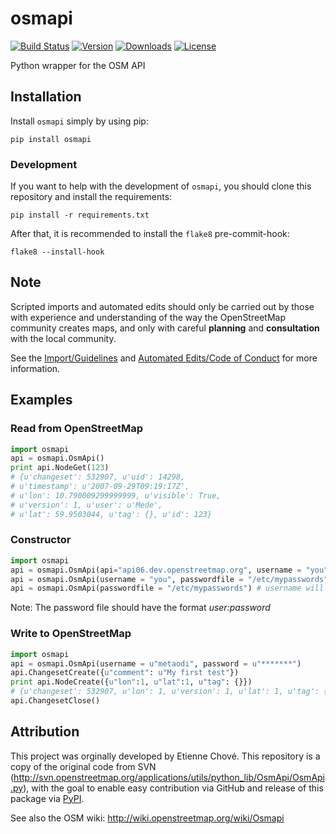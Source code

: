 osmapi
======

[![Build Status](https://travis-ci.org/metaodi/osmapi.png?branch=develop)](https://travis-ci.org/metaodi/osmapi)
[![Version](https://badge.fury.io/py/osmapi.png)](http://badge.fury.io/py/osmapi)
[![Downloads](https://pypip.in/d/osmapi/badge.png)](https://pypi.python.org/pypi/osmapi/)
[![License](https://pypip.in/license/osmapi/badge.png)](https://pypi.python.org/pypi/osmapi/)

Python wrapper for the OSM API

## Installation

Install `osmapi` simply by using pip:

    pip install osmapi

### Development

If you want to help with the development of `osmapi`, you should clone this repository and install the requirements:

    pip install -r requirements.txt

After that, it is recommended to install the `flake8` pre-commit-hook:

    flake8 --install-hook

## Note

Scripted imports and automated edits should only be carried out by those with experience and understanding of the way the OpenStreetMap community creates maps, and only with careful **planning** and **consultation** with the local community.

See the [Import/Guidelines](http://wiki.openstreetmap.org/wiki/Import/Guidelines) and [Automated Edits/Code of Conduct](http://wiki.openstreetmap.org/wiki/Automated_Edits/Code_of_Conduct) for more information.

## Examples

### Read from OpenStreetMap

```python
import osmapi
api = osmapi.OsmApi()
print api.NodeGet(123)
# {u'changeset': 532907, u'uid': 14298,
# u'timestamp': u'2007-09-29T09:19:17Z',
# u'lon': 10.790009299999999, u'visible': True,
# u'version': 1, u'user': u'Mede',
# u'lat': 59.9503044, u'tag': {}, u'id': 123}
```

### Constructor

```python
import osmapi
api = osmapi.OsmApi(api="api06.dev.openstreetmap.org", username = "you", password = "***")
api = osmapi.OsmApi(username = "you", passwordfile = "/etc/mypasswords")
api = osmapi.OsmApi(passwordfile = "/etc/mypasswords") # username will be first line username
```

Note: The password file should have the format _user:password_

### Write to OpenStreetMap

```python
import osmapi
api = osmapi.OsmApi(username = u"metaodi", password = u"*******")
api.ChangesetCreate({u"comment": u"My first test"})
print api.NodeCreate({u"lon":1, u"lat":1, u"tag": {}})
# {u'changeset': 532907, u'lon': 1, u'version': 1, u'lat': 1, u'tag': {}, u'id': 164684}
api.ChangesetClose()
```

## Attribution

This project was orginally developed by Etienne Chové.
This repository is a copy of the original code from SVN (http://svn.openstreetmap.org/applications/utils/python_lib/OsmApi/OsmApi.py), with the goal to enable easy contribution via GitHub and release of this package via [PyPI](https://pypi.python.org/pypi/osmapi).

See also the OSM wiki: http://wiki.openstreetmap.org/wiki/Osmapi

